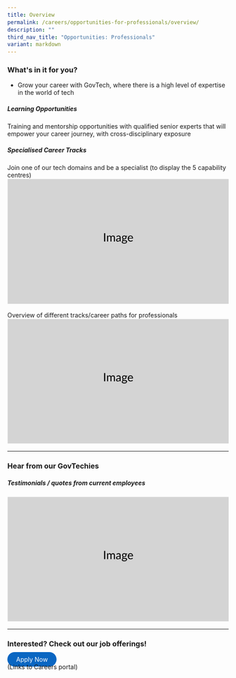 ```yaml
---
title: Overview
permalink: /careers/opportunities-for-professionals/overview/
description: ""
third_nav_title: "Opportunities: Professionals"
variant: markdown
---
```

### What's in it for you?

* Grow your career with GovTech, where there is a high level of expertise in the world of tech

##### Learning Opportunities
Training and mentorship opportunities with qualified senior experts that will empower your career journey, with cross-disciplinary exposure

##### Specialised Career Tracks
Join one of our tech domains and be a specialist (to display the 5 capability centres)
![](/images/Placeholders/Screenshot_2023_11_10_at_9_56_05_AM.png)

Overview of different tracks/career paths for professionals
![](/images/Placeholders/Screenshot_2023_11_10_at_9_56_05_AM.png)

---


### Hear from our GovTechies
##### Testimonials / quotes from current employees
![](/images/Placeholders/Screenshot_2023_11_10_at_9_56_05_AM.png)

---


### Interested? Check out our job offerings! 

<a href="https://go.gov.sg/govtechcareers" target="\_blank" style="background-color: #0A66C2; color: white; text-decoration: none; border-radius: 100px; padding-left: 20px; padding-right: 20px; padding-top:8px; padding-bottom:8px">Apply Now</a>
<br> (Links to Careers portal)